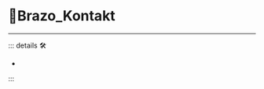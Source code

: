 # 🔷<beta>Brazo_Kontakt</beta>

---

<!-- =================================================== -->
<!-- =================================================== -->
<!-- =================================================== -->
<!-- =================================================== -->
<!-- =================================================== -->
::: details 🛠

-

:::

